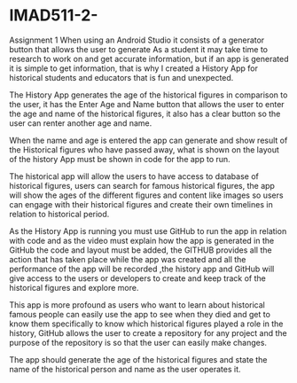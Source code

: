 # IMAD511-2-
Assignment 1 
When using an Android Studio it consists of a generator button that allows the user to generate As a student it may take time to research to work on and get accurate information, but if an app is generated it is simple to get information, that is why I created a History App for historical students and educators that is fun and unexpected. 

 

The History App generates the age of the historical figures in comparison to the user, it has the Enter Age and Name button that allows the user to enter the age and name of the historical figures, it also has a clear button so the user can renter another age and name. 

 

When the name and age is entered the app can generate and show result of the Historical figures who have passed away, what is shown on the layout of the history App must be shown in code for the app to run. 

 

The historical app will allow the users to have access to database of historical figures, users can search for famous historical figures, the app will show the ages of the different figures and content like images so users can engage with their historical figures and create their own timelines in relation to historical period. 

 

As the History App is running you must use GitHub to run the app in relation with code and as the video must explain how the app is generated in the GitHub the code and layout must be added, the GITHUB provides all the action that has taken place while the app  was created and all the performance of the app will be recorded ,the history app and GitHub will give access to the users or developers to create and keep track of the historical figures and explore more. 

 

This app is more profound as users who want to learn about historical famous people can easily use the app to see when they died and get to know them specifically to know which historical figures played a role in the history, GitHub allows the user to create a repository for any project and the purpose of the repository is so that the user can easily make changes. 

The app should generate the age of the historical figures and state the name of the historical person and name as the user operates it.   

 

 

 

